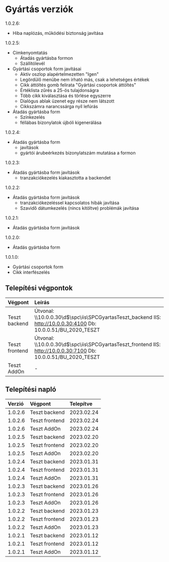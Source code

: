 # Gyártás verziók

1.0.2.6:
- Hiba naplózás, működési biztonság javítása

1.0.2.5:
- Címkenyomtatás
  - Átadás gyártásba formon
  - Szállítólevél
- Gyártási csoportok form javításai
  - Aktív oszlop alapértelmezetten "Igen"
  - Legördülő menübe nem írható más, csak a lehetséges értékek
  - Cikk áttöltés gomb felirata "Gyártási csoportok áttöltés"
  - Értéklista zűrés a 25-ös tulajdonságra
  - Több cikk kiválasztása és törlése egyszerre
  - Dialógus ablak üzenet egy része nem látszott
  - Cikkszámra narancssárga nyíl lefúrás
- Átadás gyártásba form
  - Színkezelés
  - féllábas bizonylatok újbóli kigenerálása

1.0.2.4:
- Átadás gyártásba form
  - javítások
  - gyártói árubeérkezés bizonylatszám mutatása a formon

1.0.2.3:
- Átadás gyártásba form javítások
  - tranzakciókezelés kiakasztotta a backendet

1.0.2.2:
- Átadás gyártásba form javítások
  - tranzakciókezeléssel kapcsolatos hibák javítása
  - Szavidő dátumkezelés (nincs kitöltve) problémák javítása

1.0.2.1:
- Átadás gyártásba form javítások

1.0.2.0:
- Átadás gyártásba form

1.0.1.0:
- Gyártási csoportok form
- Cikk interfészelés

## Telepítési végpontok

| Végpont | Leírás |
|:--------|:-------|
| Teszt backend | Útvonal: \\\\10.0.0.30\\d$\\spc\\iis\\SPCGyartasTeszt_backend IIS: http://10.0.0.30:4100 Db: 10.0.0.51/BU_2020_TESZT |
| Teszt frontend | Útvonal: \\\\10.0.0.30\\d$\\spc\\iis\\SPCGyartasTeszt_frontend IIS: http://10.0.0.30:7100 Db: 10.0.0.51/BU_2020_TESZT |
| Teszt AddOn | - |
  
## Telepítési napló

| Verzió | Végpont | Telepítve |
|:-------|:--------|:----------|
| 1.0.2.6  | Teszt backend | 2023.02.24 |
| 1.0.2.6  | Teszt frontend | 2023.02.24 |
| 1.0.2.6  | Teszt AddOn | 2023.02.24 |
| 1.0.2.5  | Teszt backend | 2023.02.20 |
| 1.0.2.5  | Teszt frontend | 2023.02.20 |
| 1.0.2.5  | Teszt AddOn | 2023.02.20 |
| 1.0.2.4  | Teszt backend  | 2023.01.31 |
| 1.0.2.4  | Teszt frontend | 2023.01.31 |
| 1.0.2.4  | Teszt AddOn    | 2023.01.31 |
| 1.0.2.3  | Teszt backend  | 2023.01.26 |
| 1.0.2.3  | Teszt frontend | 2023.01.26 |
| 1.0.2.3  | Teszt AddOn    | 2023.01.26 |
| 1.0.2.2  | Teszt backend  | 2023.01.23 |
| 1.0.2.2  | Teszt frontend | 2023.01.23 |
| 1.0.2.2  | Teszt AddOn    | 2023.01.23 |
| 1.0.2.1  | Teszt backend  | 2023.01.12 |
| 1.0.2.1  | Teszt frontend | 2023.01.12 |
| 1.0.2.1  | Teszt AddOn    | 2023.01.12 |
